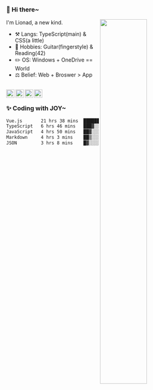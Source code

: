 ### 👋 Hi there~

[<img align="right" width="50%" src="https://github-readme-stats.vercel.app/api?username=Lionad-Morotar&show_icons=true">](https://metrics.lecoq.io/Lionad-Morotar?template=classic)

I'm Lionad, a new kind.

- ⚒️ Langs: TypeScript(main) & CSS(a little)
- 🎨 Hobbies: Guitar(fingerstyle) & Reading(42)
- ✏️ OS: Windows + OneDrive == World
- ⚖️ Belief: Web + Broswer > App

<br />

<a href="https://www.lionad.art">
  <img align="left" alt="lionad-art" width="22px" src="https://cdn.jsdelivr.net/npm/simple-icons@3.1.0/icons/wordpress.svg" />
</a>
<a href="#1806234223">
  <img align="left" alt="1806234223" width="22px" src="https://cdn.jsdelivr.net/npm/simple-icons@3.1.0/icons/tencentqq.svg" />
</a>
<a href="https://www.zhihu.com/people/Lionad">
  <img align="left" alt="132yse" width="22px" src="https://cdn.jsdelivr.net/npm/simple-icons@3.1.0/icons/zhihu.svg" />
</a>
<a href="https://github.com/Lionad-Morotar">
  <img align="left" alt="yisar" width="22px" src="https://cdn.jsdelivr.net/npm/simple-icons@3.1.0/icons/github.svg" />
</a>

<br />

### ✨ Coding with JOY~

<!--START_SECTION:waka-->

```txt
Vue.js       21 hrs 38 mins  ████████████░░░░░░░░░░░░░   48.36 %
TypeScript   6 hrs 46 mins   ███▓░░░░░░░░░░░░░░░░░░░░░   15.12 %
JavaScript   4 hrs 50 mins   ██▓░░░░░░░░░░░░░░░░░░░░░░   10.81 %
Markdown     4 hrs 3 mins    ██▒░░░░░░░░░░░░░░░░░░░░░░   09.06 %
JSON         3 hrs 8 mins    █▓░░░░░░░░░░░░░░░░░░░░░░░   07.03 %
```

<!--END_SECTION:waka-->
